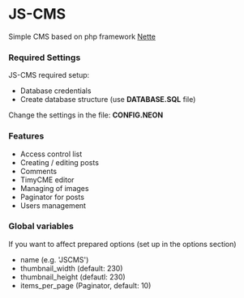 JS-CMS
======

Simple CMS based on php framework [Nette](http://nette.org/)

### Required Settings
JS-CMS required setup:
* Database credentials
* Create database structure (use **DATABASE.SQL** file)

Change the settings in the file: **CONFIG.NEON**

### Features
* Access control list
* Creating / editing posts
* Comments
* TimyCME editor
* Managing of images
* Paginator for posts
* Users management

### Global variables
If you want to affect prepared options (set up in the options section)
* name (e.g. 'JSCMS')
* thumbnail_width (default: 230)
* thumbnail_height (defautl: 230)
* items_per_page (Paginator, default: 10)

